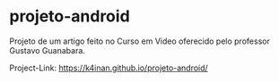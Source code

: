 # projeto-android
Projeto de um artigo feito no Curso em Video oferecido pelo professor Gustavo Guanabara.

Project-Link: https://k4inan.github.io/projeto-android/
